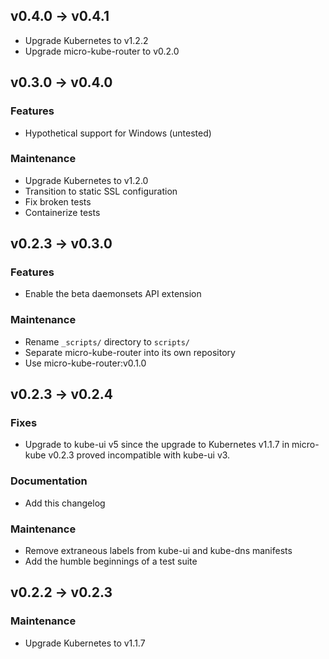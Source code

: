 ## v0.4.0 -> v0.4.1

* Upgrade Kubernetes to v1.2.2
* Upgrade micro-kube-router to v0.2.0

## v0.3.0 -> v0.4.0

### Features

* Hypothetical support for Windows (untested)

### Maintenance

* Upgrade Kubernetes to v1.2.0
* Transition to static SSL configuration
* Fix broken tests
* Containerize tests

## v0.2.3 -> v0.3.0

### Features

* Enable the beta daemonsets API extension

### Maintenance

* Rename `_scripts/` directory to `scripts/`
* Separate micro-kube-router into its own repository
* Use micro-kube-router:v0.1.0

## v0.2.3 -> v0.2.4

### Fixes

* Upgrade to kube-ui v5 since the upgrade to Kubernetes v1.1.7 in micro-kube v0.2.3 proved incompatible with kube-ui v3.

### Documentation

* Add this changelog

### Maintenance

* Remove extraneous labels from kube-ui and kube-dns manifests
* Add the humble beginnings of a test suite

## v0.2.2 -> v0.2.3

### Maintenance

* Upgrade Kubernetes to v1.1.7

